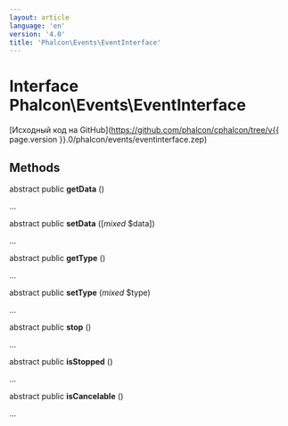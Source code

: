 ```yaml
---
layout: article
language: 'en'
version: '4.0'
title: 'Phalcon\Events\EventInterface'
---
```

# Interface **Phalcon\Events\EventInterface**

[Исходный код на GitHub](https://github.com/phalcon/cphalcon/tree/v{{ page.version }}.0/phalcon/events/eventinterface.zep)

## Methods

abstract public **getData** ()

...

abstract public **setData** ([*mixed* $data])

...

abstract public **getType** ()

...

abstract public **setType** (*mixed* $type)

...

abstract public **stop** ()

...

abstract public **isStopped** ()

...

abstract public **isCancelable** ()

...